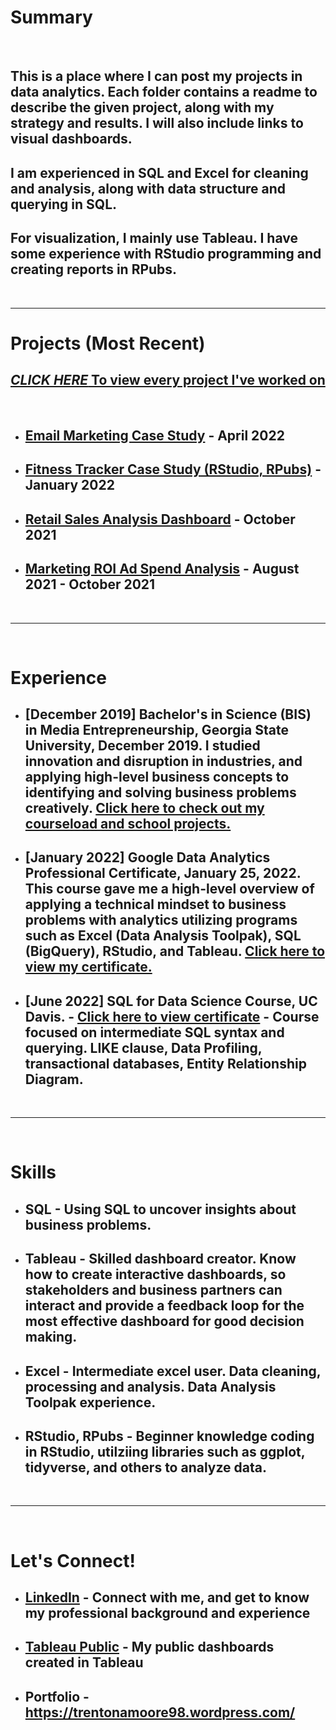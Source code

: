 # Summary

&nbsp;

## This is a place where I can post my projects in data analytics. Each folder contains a readme to describe the given project, along with my strategy and results. I will also include links to visual dashboards.

## I am experienced in SQL and Excel for cleaning and analysis, along with data structure and querying in SQL.
## For visualization, I mainly use Tableau. I have some experience with RStudio programming and creating reports in RPubs. 

&nbsp;

---

# Projects (Most Recent)
## [*CLICK HERE* To view every project I've worked on](https://trentonamoore98.wordpress.com/projects-2/)

&nbsp;

- ## [Email Marketing Case Study](https://trentonamoore98.wordpress.com/email-marketing-case-study/?preview_id=584&preview_nonce=53d1ebcb15&preview=true) - **April 2022**
- ## [Fitness Tracker Case Study (RStudio, RPubs)](https://rpubs.com/TrentonAMoore98/857262) - **January 2022** 
- ## [Retail Sales Analysis Dashboard](https://www.linkedin.com/feed/update/urn:li:activity:6851613591418802176/) - **October 2021**
- ## [Marketing ROI Ad Spend Analysis](https://tmtrentmoore.wixsite.com/hellotrentonm/general-5) - **August 2021 - October 2021**

&nbsp;

---

&nbsp;

# Experience

* ## **[December 2019] Bachelor's in Science (BIS) in Media Entrepreneurship, Georgia State University, December 2019.** I studied innovation and disruption in industries, and applying high-level business concepts to identifying and solving business problems creatively. [Click here to check out my courseload and school projects.](https://trentonamoore98.wordpress.com/georgia-state-university-courses/)

* ## **[January 2022] Google Data Analytics Professional Certificate, January 25, 2022.** This course gave me a high-level overview of applying a technical mindset to business problems with analytics utilizing programs such as Excel (Data Analysis Toolpak), SQL (BigQuery), RStudio, and Tableau. [Click here to view my certificate.](https://trentonamoore98.wordpress.com/google-data-analytics-certificate-learning-log-trenton-moore/)

* ## **[June 2022] SQL for Data Science Course, UC Davis.** - [Click here to view certificate](https://coursera.org/share/896dfda3ba0e82be911e290f31f92d8f) - Course focused on intermediate SQL syntax and querying. LIKE clause, Data Profiling, transactional databases, Entity Relationship Diagram. 

&nbsp;

---

&nbsp;

# Skills

* ## SQL - Using SQL to uncover insights about business problems.
* ## Tableau - Skilled dashboard creator. Know how to create interactive dashboards, so stakeholders and business partners can interact and provide a feedback loop for the most effective dashboard for good decision making.
* ## Excel - Intermediate excel user. Data cleaning, processing and analysis. Data Analysis Toolpak experience. 
* ## RStudio, RPubs - Beginner knowledge coding in RStudio, utilziing libraries such as ggplot, tidyverse, and others to analyze data. 

&nbsp;

---

&nbsp;

# Let's Connect!

* ## [LinkedIn](https://www.linkedin.com/in/tmtrentmoore/) - Connect with me, and get to know my professional background and experience
* ## [Tableau Public](https://public.tableau.com/profile/trenton.moore4482#!/?newProfile=&activeTab=0) - My public dashboards created in Tableau
* ## Portfolio - https://trentonamoore98.wordpress.com/
